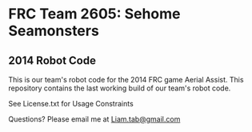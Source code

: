 FRC Team 2605: Sehome Seamonsters
=================================

2014 Robot Code
---------------

This is our team's robot code for the 2014 FRC game Aerial Assist. This repository contains the last working build of our team's robot code.

See License.txt for Usage Constraints

Questions? Please email me at Liam.tab@gmail.com
